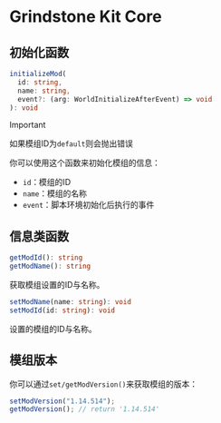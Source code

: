# Grindstone Kit Core
## 初始化函数
~~~ts
initializeMod(
  id: string,
  name: string,
  event?: (arg: WorldInitializeAfterEvent) => void
): void
~~~

> [!IMPORTANT]
> 如果模组ID为`default`则会抛出错误

你可以使用这个函数来初始化模组的信息：

- `id`：模组的ID
- `name`：模组的名称
- `event`：脚本环境初始化后执行的事件

## 信息类函数
~~~ts
getModId(): string
getModName(): string
~~~

获取模组设置的ID与名称。

~~~ts
setModName(name: string): void
setModId(id: string): void
~~~

设置的模组的ID与名称。

## 模组版本
你可以通过`set/getModVersion()`来获取模组的版本：

~~~ts
setModVersion("1.14.514");
getModVersion(); // return '1.14.514'
~~~

